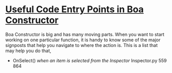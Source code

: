 # <u>Useful Code Entry Points in Boa Constructor</u>

Boa Constructor is big and has many moving parts. When you want to start working on one particular function, it is 
handy to know some of the major signposts that help you navigate to where the action is.
This is a list that may help you do that,

- OnSelect()  _when an item is selected from the Inspector_
   Inspector.py 559 864

